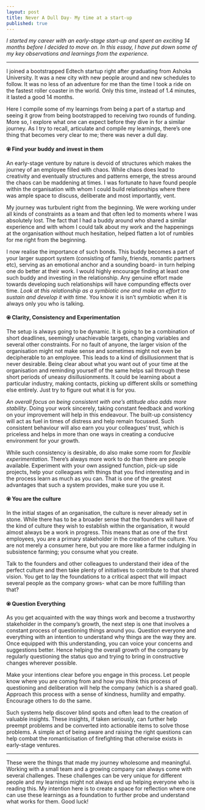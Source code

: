 ```yaml
---
layout: post
title: Never A Dull Day- My time at a start-up
published: true
---
```

_I started my career with an early-stage start-up and spent an exciting 14 months before I decided to move on. In this essay, I have put down some of my key observations and learnings from the experience._

----

I joined a bootstrapped Edtech startup right after graduating from Ashoka University. It was a new city with new people around and new schedules to follow. It was no less of an adventure for me than the time I took a ride on the fastest roller coaster in the world. Only this time, instead of 1.4 minutes, it lasted a good 14 months. 

Here I compile some of my learnings from being a part of a startup and seeing it grow from being bootstrapped to receiving two rounds of funding. More so, I explore what one can expect before they dive in for a similar journey. As I try to recall, articulate and compile my learnings, there’s one thing that becomes very clear to me; there was never a dull day.

#### ⦿ Find your buddy and invest in them 

An early-stage venture by nature is devoid of structures which makes the journey of an employee filled with chaos. While chaos does lead to creativity and eventually structures and patterns emerge, the stress around the chaos can be maddening at times. I was fortunate to have found people within the organisation with whom I could build relationships where there was ample space to discuss, deliberate and most importantly, vent. 

My journey was turbulent right from the beginning. We were working under all kinds of constraints as a team and that often led to moments where I was absolutely lost. The fact that I had a buddy around who shared a similar experience and with whom I could talk about my work and the happenings at the organisation without much hesitation, helped flatten a lot of rumbles for me right from the beginning. 

I now realise the importance of such bonds. This buddy becomes a part of your larger support system (consisting of family, friends, romantic partners etc), serving as an emotional anchor and a sounding board- in turn helping one do better at their work. I would highly encourage finding at least one such buddy and investing in the relationship. Any genuine effort made towards developing such relationships will have compunding effects over time. _Look at this relationship as a symbiotic one and make an effort to sustain and develop it with time_. You know it is isn’t symbiotic when it is always only you who is talking. 

#### ⦿ Clarity, Consistency and Experimentation

The setup is always going to be dynamic. It is going to be a combination of short deadlines, seemingly unachievable targets, changing variables and several other constraints. For no fault of anyone, the larger vision of the organisation might not make sense and sometimes might not even be decipherable to an employee. This leads to a kind of disillusionment that is never desirable. Being clear about what you want out of your time at the organisation and reminding yourself of the same helps sail through these short periods of uneasy disillusionments. It could be learning about a particular industry, making contacts, picking up different skills or something else entirely. Just try to figure out what it is for you. 

_An overall focus on being consistent with one’s attitude also adds more stability_. Doing your work sincerely, taking constant feedback and working on your improvement will help in this endeavour. The built-up consistency will act as fuel in times of distress and help remain focussed. Such consistent behaviour will also earn you your colleagues’ trust, which is priceless and helps in more than one ways in creating a conducive environment for your growth.  

While such consistency is desirable, do also make some room for _flexible experimentation_. There’s always more work to do than there are people available. Experiment with your own assigned function, pick-up side projects, help your colleagues with things that you find interesting and in the process learn as much as you can. That is one of the greatest advantages that such a system provides, make sure you use it. 

#### ⦿ You are the culture 

In the initial stages of an organisation, the culture is never already set in stone. While there has to be a broader sense that the founders will have of the kind of culture they wish to establish within the organisation, it would almost always be a work in progress. This means that as one of the first employees, you are a primary stakeholder in the creation of the culture. You are not merely a consumer here, but you are more like a farmer indulging in subsistence farming; you consume what you create. 

Talk to the founders and other colleagues to understand their idea of the perfect culture and then take plenty of initiatives to contribute to that shared vision. You get to lay the foundations to a critical aspect that will impact several people as the company grows- what can be more fulfilling than that?

#### ⦿ Question Everything 


As you get acquainted with the way things work and become a trustworthy stakeholder in the company’s growth, the next step is one that involves a constant process of questioning things around you. Question everyone and everything with an intention to understand why things are the way they are. Once equipped with this understanding, you can voice your concerns and suggestions better. Hence helping the overall growth of the company by regularly questioning the status quo and trying to bring in constructive changes wherever possible. 

Make your intentions clear before you engage in this process. Let people know where you are coming from and how you think this process of questioning and deliberation will help the company (which is a shared goal). Approach this process with a sense of kindness, humility and empathy. Encourage others to do the same. 

Such systems help discover blind spots and often lead to the creation of valuable insights. These insights, if taken seriously, can further help preempt problems and be converted into actionable items to solve those problems. A simple act of being aware and raising the right questions can help combat the romanticisation of firefighting that otherwise exists in early-stage ventures. 



----

These were the things that made my journey wholesome and meaningful. Working with a small team and a growing company can always come with several challenges. These challenges can be very unique for different people and my learnings might not always end up helping everyone who is reading this. My intention here is to create a space for reflection where one can use these learnings as a foundation to further probe and understand what works for them. Good luck!
